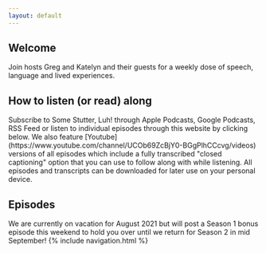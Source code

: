 ```yaml
---
layout: default
---
```

<h2>Welcome</h2>
Join hosts Greg and Katelyn and their guests for a weekly dose of speech, language and lived experiences.
<h2>How to listen (or read) along</h2>
Subscribe to Some Stutter, Luh! through Apple Podcasts, Google Podcasts, RSS Feed or listen to individual episodes through this website by clicking below. We also feature [Youtube] (https://www.youtube.com/channel/UCOb69ZcBjY0-BGgPlhCCcvg/videos) versions of all episodes which include a fully transcribed "closed captioning" option that you can use to follow along with while listening. All episodes and transcripts can be downloaded for later use on your personal device.
<h2>Episodes</h2>
We are currently on vacation for August 2021 but will post a Season 1 bonus episode this weekend to hold you over until we return for Season 2 in mid September!
{% include navigation.html %}
